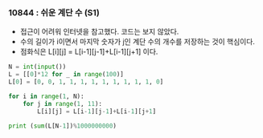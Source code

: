 ### 10844 : 쉬운 계단 수 (S1)

- 접근이 어려워 인터넷을 참고했다. 코드는 보지 않았다.
- 수의 길이가 i이면서 마지막 숫자가 j인 계단 수의 개수를 저장하는 것이 핵심이다.
- 점화식은 L[i][j] = L[i-1][j-1]+L[i-1][j+1] 이다.

```python
N = int(input())
L = [[0]*12 for _ in range(100)]
L[0] = [0, 0, 1, 1, 1, 1, 1, 1, 1, 1, 1, 0]

for i in range(1, N):
    for j in range(1, 11):
        L[i][j] = L[i-1][j-1]+L[i-1][j+1]

print (sum(L[N-1])%1000000000)
```
